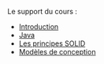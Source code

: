 Le support du cours :

* [Introduction](http://pageperso.lif.univ-mrs.fr/~petru.valicov/Cours/M3105/Introduction_rappels.pdf)
* [Java](http://pageperso.lif.univ-mrs.fr/~petru.valicov/Cours/M3105/Java_x4.pdf)
* [Les principes SOLID](http://pageperso.lif.univ-mrs.fr/~petru.valicov/Cours/M3105/POA_x4.pdf)
* [Modèles de conception](http://pageperso.lif.univ-mrs.fr/~petru.valicov/Cours/M3105/DP_x4.pdf)
